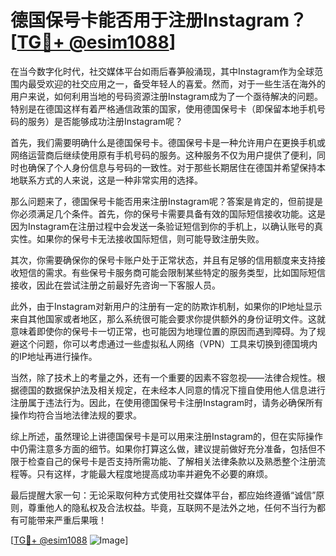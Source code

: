 # 德国保号卡能否用于注册Instagram？[[TG💪+ @esim1088](https://t.me/s/esim1088)]

在当今数字化时代，社交媒体平台如雨后春笋般涌现，其中Instagram作为全球范围内最受欢迎的社交应用之一，备受年轻人的喜爱。然而，对于一些生活在海外的用户来说，如何利用当地的号码资源注册Instagram成为了一个亟待解决的问题。特别是在德国这样有着严格通信政策的国家，使用德国保号卡（即保留本地手机号码的服务）是否能够成功注册Instagram呢？

首先，我们需要明确什么是德国保号卡。德国保号卡是一种允许用户在更换手机或网络运营商后继续使用原有手机号码的服务。这种服务不仅为用户提供了便利，同时也确保了个人身份信息与号码的一致性。对于那些长期居住在德国并希望保持本地联系方式的人来说，这是一种非常实用的选择。

那么问题来了，德国保号卡能否用来注册Instagram呢？答案是肯定的，但前提是你必须满足几个条件。首先，你的保号卡需要具备有效的国际短信接收功能。这是因为Instagram在注册过程中会发送一条验证短信到你的手机上，以确认账号的真实性。如果你的保号卡无法接收国际短信，则可能导致注册失败。

其次，你需要确保你的保号卡账户处于正常状态，并且有足够的信用额度来支持接收短信的需求。有些保号卡服务商可能会限制某些特定的服务类型，比如国际短信接收，因此在尝试注册之前最好先咨询一下客服人员。

此外，由于Instagram对新用户的注册有一定的防欺诈机制，如果你的IP地址显示来自其他国家或者地区，那么系统很可能会要求你提供额外的身份证明文件。这就意味着即使你的保号卡一切正常，也可能因为地理位置的原因而遇到障碍。为了规避这个问题，你可以考虑通过一些虚拟私人网络（VPN）工具来切换到德国境内的IP地址再进行操作。

当然，除了技术上的考量之外，还有一个重要的因素不容忽视——法律合规性。根据德国的数据保护法及相关规定，在未经本人同意的情况下擅自使用他人信息进行注册属于违法行为。因此，在使用德国保号卡注册Instagram时，请务必确保所有操作均符合当地法律法规的要求。

综上所述，虽然理论上讲德国保号卡是可以用来注册Instagram的，但在实际操作中仍需注意多方面的细节。如果你打算这么做，建议提前做好充分准备，包括但不限于检查自己的保号卡是否支持所需功能、了解相关法律条款以及熟悉整个注册流程等。只有这样，才能最大程度地提高成功率并避免不必要的麻烦。

最后提醒大家一句：无论采取何种方式使用社交媒体平台，都应始终遵循“诚信”原则，尊重他人的隐私权及合法权益。毕竟，互联网不是法外之地，任何不当行为都有可能带来严重后果哦！

[[TG💪+ @esim1088](https://t.me/s/esim1088) ![Image](https://i.postimg.cc/4NQfJmqS/Snipaste-2025-05-13-00-14-12.png)]